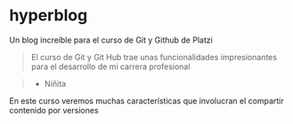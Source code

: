 # hyperblog
Un blog increíble para el curso de Git y Github de Platzi


 >El curso de Git y Git Hub trae unas funcionalidades impresionantes para el desarrollo de mi carrera profesional

 > - Niñita

 En este curso veremos
 muchas características
 que involucran el compartir
 contenido por versiones
